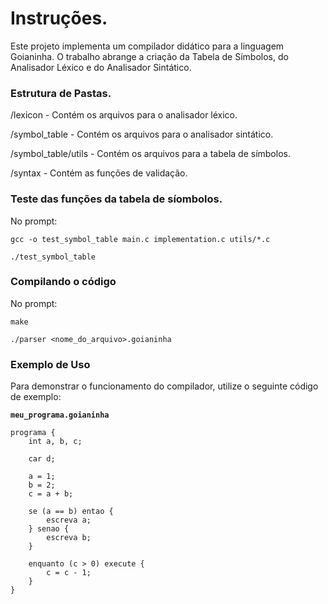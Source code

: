 # Instruções.

Este projeto implementa um compilador didático para a linguagem Goianinha. O trabalho abrange a criação da Tabela de Símbolos, do Analisador Léxico e do Analisador Sintático.



### Estrutura de Pastas.

/lexicon - Contém os arquivos para o analisador léxico.

/symbol_table - Contém os arquivos para o analisador sintático.

/symbol_table/utils - Contém os arquivos para a tabela de símbolos.

/syntax - Contém as funções de validação.

### Teste das funções da tabela de síombolos.

No prompt:

```
gcc -o test_symbol_table main.c implementation.c utils/*.c

./test_symbol_table 

```



### Compilando o código

No prompt:
```
make

./parser <nome_do_arquivo>.goianinha
```

### Exemplo de Uso

Para demonstrar o funcionamento do compilador, utilize o seguinte código de exemplo:


**`meu_programa.goianinha`**
```goianinha
programa {
    int a, b, c;

    car d;

    a = 1;
    b = 2;
    c = a + b;

    se (a == b) entao {
        escreva a;
    } senao {
        escreva b;
    }

    enquanto (c > 0) execute {
        c = c - 1;
    }
}

```

